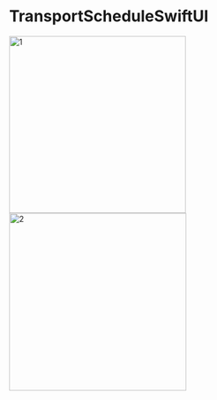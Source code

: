# TransportScheduleSwiftUI

<img width="320" alt="1" src="https://github.com/apolupochia/TransportScheduleSwiftUI/assets/102299983/22b2be29-f698-4696-ba11-2f0b9cd860f9">
<img width="321" alt="2" src="https://github.com/apolupochia/TransportScheduleSwiftUI/assets/102299983/9534ab4d-e487-4ad9-8e67-1841f59b55dc">
